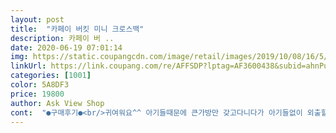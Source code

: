 ```yaml
---
layout: post 
title:  "카페이 버킷 미니 크로스백" 
description: 카페이 버 ..
date: 2020-06-19 07:01:14 
img: https://static.coupangcdn.com/image/retail/images/2019/10/08/16/5/e08968a6-39dc-49fd-8eef-bad98ec31022.jpg 
linkUrl: https://link.coupang.com/re/AFFSDP?lptag=AF3600438&subid=ahnPublicAsk&pageKey=315829361&itemId=1004120687&vendorItemId=5433798413&traceid=V0-113-0a87e46beba88627 
categories: [1001] 
color: 5A8DF3 
price: 19800 
author: Ask View Shop 
cont:  "●구매후기●<br/>귀여워요^^ 아기들때문에 큰가방만 갖고다니다가 아기들없이 외출할때 사용하려고 주문했는데 만족합니다ㅋㅋㅋ신랑은 뭐 들어가겠냐고ㅋㅋㅋ폰이며 지갑이며(장지갑은 안되더라구요 예전에쓰던 반지갑꺼내서 사용중ㅋ) 차키,틴트 다 들어갑니다ㅋㅋ간단하게 넣어서 들고다니기 좋은거같아요.<br/>.<br/>가방줄은 새거라서 아직 좀 뻗뻗하지만 계속 쓰다보면 괜찮아지겠죠ㅋ그렇다고 불편하진않아요<br/>딱 원하던 사이즈네용ㅋㅋ 이뻐요ㅋ 다른가방이랑 엄청 고민하다 샀는데 잘했네요ㅋㅋ<br/>여름용으로 도시락가방으로 삿는데<br/>예뻐요 만족해요<br/>완죤 귀여워용<br/>화면처럼 넘 작고 귀여워요<br/>귀여워요^^ 아기들때문에 큰가방만 갖고다니다가 아기들없이 외출할때 사용하려고 주문했는데 만족합니다ㅋㅋㅋ신랑은 뭐 들어가겠냐고ㅋㅋㅋ폰이며 지갑이며(장지갑은 안되더라구요 예전에쓰던 반지갑꺼내서 사용중ㅋ) 차키,틴트 다 들어갑니다ㅋㅋ간단하게 넣어서 들고다니기 좋은거같아요.<br/>.<br/>가방줄은 새거라서 아직 좀 뻗뻗하지만 계속 쓰다보면 괜찮아지겠죠ㅋ그렇다고 불편하진않아요<br/>딱 원하던 사이즈네용ㅋㅋ 이뻐요ㅋ 다른가방이랑 엄청 고민하다 샀는데 잘했네요ㅋㅋ<br/>여름용으로 도시락가방으로 삿는데<br/>예뻐요 만족해요<br/>완죤 귀여워용<br/>화면처럼 넘 작고 귀여워요<br/>" 
---
```

